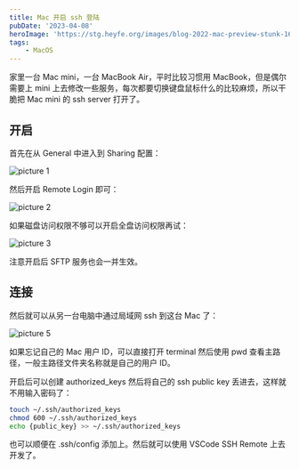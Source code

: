 ```yaml
---
title: Mac 开启 ssh 登陆
pubDate: '2023-04-08'
heroImage: 'https://stg.heyfe.org/images/blog-2022-mac-preview-stunk-1690814279537.png'
tags:
    - MacOS
---
```


家里一台 Mac mini，一台 MacBook Air，平时比较习惯用 MacBook，但是偶尔需要上 mini 上去修改一些服务，每次都要切换键盘鼠标什么的比较麻烦，所以干脆把 Mac mini 的 ssh server 打开了。

## 开启

首先在从 General 中进入到 Sharing 配置：

![picture 1](https://stg.heyfe.org/images/blog-mac-ssh-server-1680937988753.png)

然后开启 Remote Login 即可：

![picture 2](https://stg.heyfe.org/images/blog-mac-ssh-server-1680938043307.png)

如果磁盘访问权限不够可以开启全盘访问权限再试：

![picture 3](https://stg.heyfe.org/images/blog-mac-ssh-server-1680938082610.png)

注意开启后 SFTP 服务也会一并生效。

## 连接

然后就可以从另一台电脑中通过局域网 ssh 到这台 Mac 了：

![picture 5](https://stg.heyfe.org/images/blog-mac-ssh-server-1680938208118.png)

如果忘记自己的 Mac 用户 ID，可以直接打开 terminal 然后使用 pwd 查看主路径，一般主路径文件夹名称就是自己的用户 ID。

开启后可以创建 authorized_keys 然后将自己的 ssh public key 丢进去，这样就不用输入密码了：

```sh
touch ~/.ssh/authorized_keys
chmod 600 ~/.ssh/authorized_keys
echo {public_key} >> ~/.ssh/authorized_keys
```

也可以顺便在 .ssh/config 添加上。然后就可以使用 VSCode SSH Remote 上去开发了。